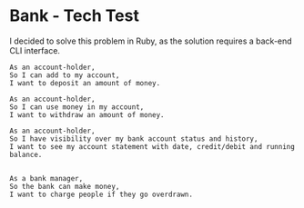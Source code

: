# Bank - Tech Test

I decided to solve this problem in Ruby, as the solution requires a back-end CLI interface.

```
As an account-holder,  
So I can add to my account,  
I want to deposit an amount of money.  

As an account-holder,  
So I can use money in my account,  
I want to withdraw an amount of money.  

As an account-holder,  
So I have visibility over my bank account status and history,  
I want to see my account statement with date, credit/debit and running balance.  


As a bank manager,  
So the bank can make money,  
I want to charge people if they go overdrawn.  

```
